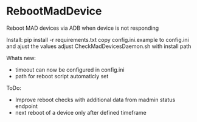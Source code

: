 # RebootMadDevice
Reboot MAD devices via ADB when device is not responding

Install:
pip install -r requirements.txt
copy config.ini.example to config.ini and ajust the values
adjust CheckMadDevicesDaemon.sh with install path

Whats new:
- timeout can now be configured in config.ini
- path for reboot script automaticly set

ToDo:
- Improve reboot checks with additional data from madmin status endpoint
- next reboot of a device only after defined timeframe

